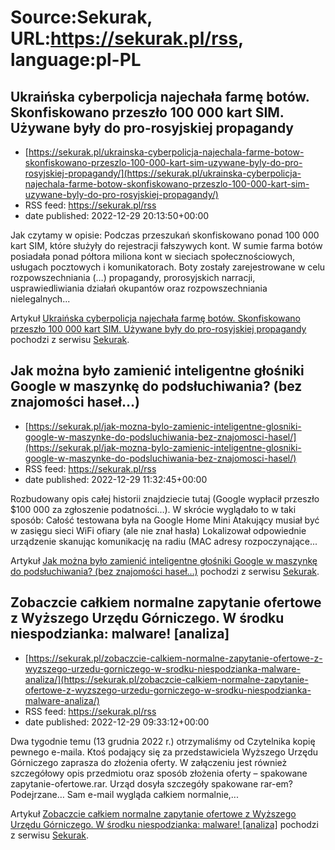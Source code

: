 # Source:Sekurak, URL:https://sekurak.pl/rss, language:pl-PL

## Ukraińska cyberpolicja najechała farmę botów. Skonfiskowano przeszło 100 000 kart SIM. Używane były do pro-rosyjskiej propagandy
 - [https://sekurak.pl/ukrainska-cyberpolicja-najechala-farme-botow-skonfiskowano-przeszlo-100-000-kart-sim-uzywane-byly-do-pro-rosyjskiej-propagandy/](https://sekurak.pl/ukrainska-cyberpolicja-najechala-farme-botow-skonfiskowano-przeszlo-100-000-kart-sim-uzywane-byly-do-pro-rosyjskiej-propagandy/)
 - RSS feed: https://sekurak.pl/rss
 - date published: 2022-12-29 20:13:50+00:00

<p>Jak czytamy w opisie: Podczas przeszukań skonfiskowano ponad 100 000 kart SIM, które służyły do ​​rejestracji fałszywych kont. W sumie farma botów posiadała ponad półtora miliona kont w sieciach społecznościowych, usługach pocztowych i komunikatorach. Boty zostały zarejestrowane w celu rozpowszechniania (&#8230;) propagandy, prorosyjskich narracji, usprawiedliwiania działań okupantów oraz rozpowszechniania nielegalnych...</p>
<p>Artykuł <a href="https://sekurak.pl/ukrainska-cyberpolicja-najechala-farme-botow-skonfiskowano-przeszlo-100-000-kart-sim-uzywane-byly-do-pro-rosyjskiej-propagandy/" rel="nofollow">Ukraińska cyberpolicja najechała farmę botów. Skonfiskowano przeszło 100 000 kart SIM. Używane były do pro-rosyjskiej propagandy</a> pochodzi z serwisu <a href="https://sekurak.pl" rel="nofollow">Sekurak</a>.</p>

## Jak można było zamienić inteligentne głośniki Google w maszynkę do podsłuchiwania? (bez znajomości haseł…)
 - [https://sekurak.pl/jak-mozna-bylo-zamienic-inteligentne-glosniki-google-w-maszynke-do-podsluchiwania-bez-znajomosci-hasel/](https://sekurak.pl/jak-mozna-bylo-zamienic-inteligentne-glosniki-google-w-maszynke-do-podsluchiwania-bez-znajomosci-hasel/)
 - RSS feed: https://sekurak.pl/rss
 - date published: 2022-12-29 11:32:45+00:00

<p>Rozbudowany opis całej historii znajdziecie tutaj (Google wypłacił przeszło $100 000 za zgłoszenie podatności&#8230;). W skrócie wyglądało to w taki sposób: Całość testowana była na Google Home Mini Atakujący musiał być w zasięgu sieci WiFi ofiary (ale nie znał hasła) Lokalizował odpowiednie urządzenie skanując komunikację na radiu (MAC adresy rozpoczynające...</p>
<p>Artykuł <a href="https://sekurak.pl/jak-mozna-bylo-zamienic-inteligentne-glosniki-google-w-maszynke-do-podsluchiwania-bez-znajomosci-hasel/" rel="nofollow">Jak można było zamienić inteligentne głośniki Google w maszynkę do podsłuchiwania? (bez znajomości haseł&#8230;)</a> pochodzi z serwisu <a href="https://sekurak.pl" rel="nofollow">Sekurak</a>.</p>

## Zobaczcie całkiem normalne zapytanie ofertowe z Wyższego Urzędu Górniczego. W środku niespodzianka: malware! [analiza]
 - [https://sekurak.pl/zobaczcie-calkiem-normalne-zapytanie-ofertowe-z-wyzszego-urzedu-gorniczego-w-srodku-niespodzianka-malware-analiza/](https://sekurak.pl/zobaczcie-calkiem-normalne-zapytanie-ofertowe-z-wyzszego-urzedu-gorniczego-w-srodku-niespodzianka-malware-analiza/)
 - RSS feed: https://sekurak.pl/rss
 - date published: 2022-12-29 09:33:12+00:00

<p>Dwa tygodnie temu (13 grudnia 2022 r.) otrzymaliśmy od Czytelnika kopię pewnego e-maila. Ktoś podający się za przedstawiciela Wyższego Urzędu Górniczego zaprasza do złożenia oferty. W załączeniu jest również szczegółowy opis przedmiotu oraz sposób złożenia oferty &#8211; spakowane zapytanie-ofertowe.rar. Urząd dosyła szczegóły spakowane rar-em? Podejrzane&#8230; Sam e-mail wygląda całkiem normalnie,...</p>
<p>Artykuł <a href="https://sekurak.pl/zobaczcie-calkiem-normalne-zapytanie-ofertowe-z-wyzszego-urzedu-gorniczego-w-srodku-niespodzianka-malware-analiza/" rel="nofollow">Zobaczcie całkiem normalne zapytanie ofertowe z Wyższego Urzędu Górniczego. W środku niespodzianka: malware! [analiza]</a> pochodzi z serwisu <a href="https://sekurak.pl" rel="nofollow">Sekurak</a>.</p>

